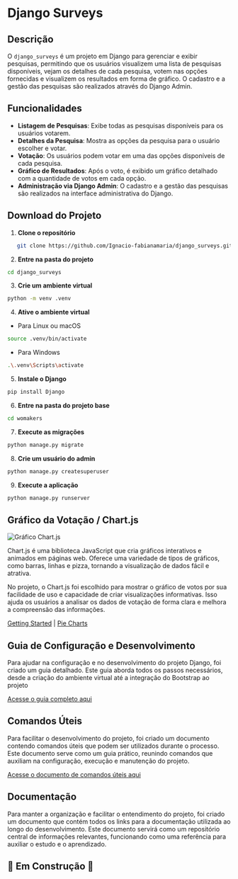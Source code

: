 # Django Surveys

## Descrição

O `django_surveys` é um projeto em Django para gerenciar e exibir pesquisas, permitindo que os usuários visualizem uma lista de pesquisas disponíveis, vejam os detalhes de cada pesquisa, votem nas opções fornecidas e visualizem os resultados em forma de gráfico. O cadastro e a gestão das pesquisas são realizados através do Django Admin.

## Funcionalidades

- **Listagem de Pesquisas**: Exibe todas as pesquisas disponíveis para os usuários votarem.
- **Detalhes da Pesquisa**: Mostra as opções da pesquisa para o usuário escolher e votar.
- **Votação**: Os usuários podem votar em uma das opções disponíveis de cada pesquisa.
- **Gráfico de Resultados**: Após o voto, é exibido um gráfico detalhado com a quantidade de votos em cada opção.
- **Administração via Django Admin**: O cadastro e a gestão das pesquisas são realizados na interface administrativa do Django.

## Download do Projeto

1. **Clone o repositório**

```bash
   git clone https://github.com/Ignacio-fabianamaria/django_surveys.git
```

2. **Entre na pasta do projeto**

```bash
cd django_surveys
```

3. **Crie um ambiente virtual**

```bash
python -m venv .venv 
```

4. **Ative o ambiente virtual**

- Para Linux ou macOS

```bash
source .venv/bin/activate
```

- Para Windows

```bash
.\.venv\Scripts\activate
```

5. **Instale o Django**

```bash
pip install Django
```

6. **Entre na pasta do projeto base**

```bash
cd womakers
```

7. **Execute as migrações**

```bash
python manage.py migrate
```

8. **Crie um usuário do admin**

```bash
python manage.py createsuperuser
```

9. **Execute a aplicação**

```bash
python manage.py runserver
```

## Gráfico da Votação / Chart.js

![Gráfico Chart.js](http://aishelf.org/wp-content/uploads/2017/04/chartjs.jpg)

Chart.js é uma biblioteca JavaScript que cria gráficos interativos e animados em páginas web. Oferece uma variedade de tipos de gráficos, como barras, linhas e pizza, tornando a visualização de dados fácil e atrativa.

No projeto, o Chart.js foi escolhido para mostrar o gráfico de votos por sua facilidade de uso e capacidade de criar visualizações informativas. Isso ajuda os usuários a analisar os dados de votação de forma clara e melhora a compreensão das informações.

[Getting Started](https://www.chartjs.org/docs/latest/getting-started/) | [Pie Charts](https://www.chartjs.org/docs/latest/charts/doughnut.html#pie)

## Guia de Configuração e Desenvolvimento 

Para ajudar na configuração e no desenvolvimento do projeto Django, foi criado um guia detalhado. Este guia aborda todos os passos necessários, desde a criação do ambiente virtual até a integração do Bootstrap ao projeto

[Acesse o guia completo aqui](https://github.com/Ignacio-fabianamaria/django_surveys/blob/main/guia-configuracao-desenvolvimento-django.md)

## Comandos Úteis

Para facilitar o desenvolvimento do projeto, foi criado um documento contendo comandos úteis que podem ser utilizados durante o processo. Este documento serve como um guia prático, reunindo comandos que auxiliam na configuração, execução e manutenção do projeto.

[Acesse o documento de comandos úteis aqui](https://github.com/Ignacio-fabianamaria/django_surveys/blob/main/comandos-uteis.md)

##  Documentação

Para manter a organização e facilitar o entendimento do projeto, foi criado um documento que contém todos os links para a documentação utilizada ao longo do desenvolvimento. Este documento servirá como um repositório central de informações relevantes, funcionando como uma referência para auxiliar o estudo e o aprendizado.

## 🚧 Em Construção 🚧